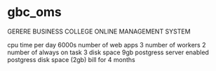 # gbc_oms
GERERE BUSINESS COLLEGE ONLINE MANAGEMENT SYSTEM

cpu time per day 6000s
number of web apps 3
number of workers 2
number of always on task 3
disk space 9gb
postgress server enabled 
postgress disk space (2gb)
bill for 4 months  